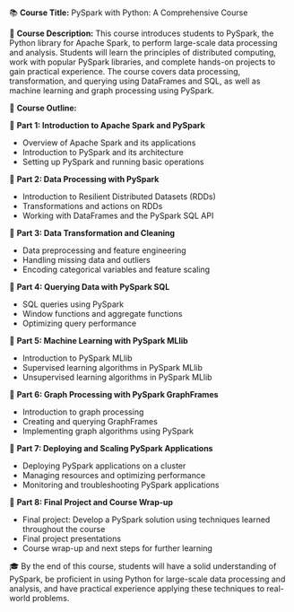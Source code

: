 📚 **Course Title:** PySpark with Python: A Comprehensive Course

📌 **Course Description:**
This course introduces students to PySpark, the Python library for Apache Spark, to perform large-scale data processing and analysis. Students will learn the principles of distributed computing, work with popular PySpark libraries, and complete hands-on projects to gain practical experience. The course covers data processing, transformation, and querying using DataFrames and SQL, as well as machine learning and graph processing using PySpark.

📝 **Course Outline:**

🔹 **Part 1: Introduction to Apache Spark and PySpark**
- Overview of Apache Spark and its applications
- Introduction to PySpark and its architecture
- Setting up PySpark and running basic operations

🔹 **Part 2: Data Processing with PySpark**
- Introduction to Resilient Distributed Datasets (RDDs)
- Transformations and actions on RDDs
- Working with DataFrames and the PySpark SQL API

🔹 **Part 3: Data Transformation and Cleaning**
- Data preprocessing and feature engineering
- Handling missing data and outliers
- Encoding categorical variables and feature scaling

🔹 **Part 4: Querying Data with PySpark SQL**
- SQL queries using PySpark
- Window functions and aggregate functions
- Optimizing query performance

🔹 **Part 5: Machine Learning with PySpark MLlib**
- Introduction to PySpark MLlib
- Supervised learning algorithms in PySpark MLlib
- Unsupervised learning algorithms in PySpark MLlib

🔹 **Part 6: Graph Processing with PySpark GraphFrames**
- Introduction to graph processing
- Creating and querying GraphFrames
- Implementing graph algorithms using PySpark

🔹 **Part 7: Deploying and Scaling PySpark Applications**
- Deploying PySpark applications on a cluster
- Managing resources and optimizing performance
- Monitoring and troubleshooting PySpark applications

🔹 **Part 8: Final Project and Course Wrap-up**
- Final project: Develop a PySpark solution using techniques learned throughout the course
- Final project presentations
- Course wrap-up and next steps for further learning

🎓 By the end of this course, students will have a solid understanding of PySpark, be proficient in using Python for large-scale data processing and analysis, and have practical experience applying these techniques to real-world problems.

